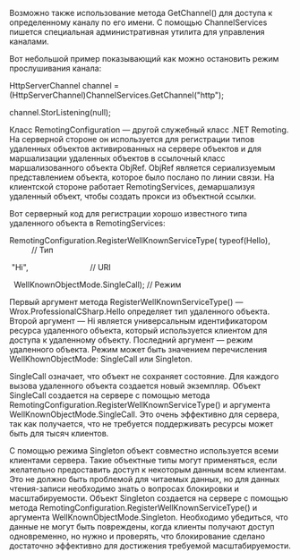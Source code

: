 
Возможно также использование метода GetChannel() для доступа к определенному каналу по его имени. С помощью ChannelServices пишется специальная административная утилита для управления каналами. 

Вот небольшой пример показывающий как можно остановить режим прослушивания канала:

HttpServerChannel channel = (HttpServerChannel)ChannelServices.GetChannel("http");

channel.StorListening(null);

Класс RemotingConfiguration — другой служебный класс .NET Remoting. На серверной стороне он используется для регистрации типов удаленных объектов активированных на сервере объектов и для маршализации удаленных объектов в ссылочный класс маршализованного объекта ObjRef. ObjRef является сериализуемым представлением объекта, которое было послано по линии связи. На клиентской стороне работает RemotingServices, демаршализуя удаленный объект, чтобы создать прокси из объектной ссылки.

Вот серверный код для регистрации хорошо известного типа удаленного объекта в RemotingServices:

RemotingConfiguration.RegisterWellKnownServiceType( typeof(Hello),                   // Тип

 "Hi",                            // URI

  WellKnownObjectMode.SingleCall); // Режим

Первый аргумент метода RegisterWellKnownServiceType() — Wrox.ProfessionalCSharp.Hello определяет тип удаленного объекта. Второй аргумент — Hi является универсальным идентификатором ресурса удаленного объекта, который используется клиентом для доступа к удаленному объекту. Последний аргумент — режим удаленного объекта. Режим может быть значением перечисления WellKhownObjectMode: SingleCall или Singleton.

SingleCall означает, что объект не сохраняет состояние. Для каждого вызова удаленного объекта создается новый экземпляр. Объект SingleCall создается на сервере с помощью метода RemotingConfiguration.RegisterWellKnownServiceТуре() и аргумента WellKnownObjectMode.SingleCall. Это очень эффективно для сервера, так как получается, что не требуется поддерживать ресурсы может быть для тысяч клиентов.

С помощью режима Singleton объект совместно используется всеми клиентами сервера. Такие объектные типы могут применяться, если желательно предоставить доступ к некоторым данным всем клиентам. Это не должно быть проблемой для читаемых данных, но для данных чтения-записи необходимо знать о вопросах блокировки и масштабируемости. Объект Singleton создается на сервере с помощью метода RemotingConfiguration.RegisterWellKnownServiceType() и аргумента WellKnownObjectMode.Singleton. Необходимо убедиться, что данные не могут быть повреждены, когда клиенты получают доступ одновременно, но нужно и проверять, что блокирование сделано достаточно эффективно для достижения требуемой масштабируемости.
